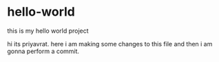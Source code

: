 # hello-world
this is my hello world project

hi its priyavrat. here  i am making some changes to this file and then i am gonna perform a  commit.
